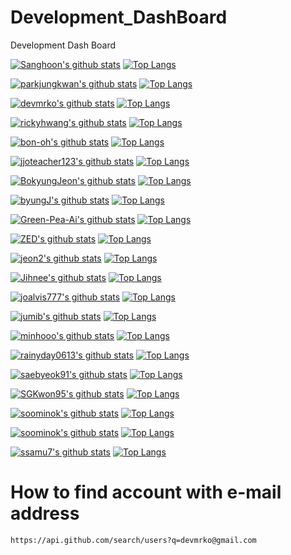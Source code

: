 # Development_DashBoard
Development Dash Board

[![Sanghoon's github stats](https://github-readme-stats.vercel.app/api?username=silenc3502)](https://github.com/embedded-bitai/Mercenary)
[![Top Langs](https://github-readme-stats.vercel.app/api/top-langs/?username=silenc3502)](https://github.com/embedded-bitai/Mercenary)

[![parkjungkwan's github stats](https://github-readme-stats.vercel.app/api?username=parkjungkwan)](https://github.com/embedded-bitai/Mercenary)
[![Top Langs](https://github-readme-stats.vercel.app/api/top-langs/?username=parkjungkwan)](https://github.com/embedded-bitai/Mercenary)

[![devmrko's github stats](https://github-readme-stats.vercel.app/api?username=devmrko)](https://github.com/embedded-bitai/Mercenary)
[![Top Langs](https://github-readme-stats.vercel.app/api/top-langs/?username=devmrko)](https://github.com/embedded-bitai/Mercenary)

[![rickyhwang's github stats](https://github-readme-stats.vercel.app/api?username=rickyhwang)](https://github.com/embedded-bitai/Mercenary)
[![Top Langs](https://github-readme-stats.vercel.app/api/top-langs/?username=rickyhwang)](https://github.com/embedded-bitai/Mercenary)

[![bon-oh's github stats](https://github-readme-stats.vercel.app/api?username=bon-oh)](https://github.com/embedded-bitai/Mercenary)
[![Top Langs](https://github-readme-stats.vercel.app/api/top-langs/?username=bon-oh)](https://github.com/embedded-bitai/Mercenary)

[![jjoteacher123's github stats](https://github-readme-stats.vercel.app/api?username=honghyuncho)](https://github.com/embedded-bitai/Mercenary)
[![Top Langs](https://github-readme-stats.vercel.app/api/top-langs/?username=honghyuncho)](https://github.com/embedded-bitai/Mercenary)

[![BokyungJeon's github stats](https://github-readme-stats.vercel.app/api?username=BokyungJeon)](https://github.com/embedded-bitai/Mercenary)
[![Top Langs](https://github-readme-stats.vercel.app/api/top-langs/?username=BokyungJeon)](https://github.com/embedded-bitai/Mercenary)

[![byungJ's github stats](https://github-readme-stats.vercel.app/api?username=byungJ)](https://github.com/embedded-bitai/Mercenary)
[![Top Langs](https://github-readme-stats.vercel.app/api/top-langs/?username=byungJ)](https://github.com/embedded-bitai/Mercenary)

[![Green-Pea-Ai's github stats](https://github-readme-stats.vercel.app/api?username=Green-Pea-Ai)](https://github.com/embedded-bitai/Mercenary)
[![Top Langs](https://github-readme-stats.vercel.app/api/top-langs/?username=Green-Pea-Ai)](https://github.com/embedded-bitai/Mercenary)

[![ZED's github stats](https://github-readme-stats.vercel.app/api?username=ZED)](https://github.com/embedded-bitai/Mercenary)
[![Top Langs](https://github-readme-stats.vercel.app/api/top-langs/?username=ZED)](https://github.com/embedded-bitai/Mercenary)

[![jeon2's github stats](https://github-readme-stats.vercel.app/api?username=jeon2)](https://github.com/embedded-bitai/Mercenary)
[![Top Langs](https://github-readme-stats.vercel.app/api/top-langs/?username=jeon2)](https://github.com/embedded-bitai/Mercenary)

[![Jihnee's github stats](https://github-readme-stats.vercel.app/api?username=Jihnee)](https://github.com/embedded-bitai/Mercenary)
[![Top Langs](https://github-readme-stats.vercel.app/api/top-langs/?username=Jihnee)](https://github.com/embedded-bitai/Mercenary)

[![joalvis777's github stats](https://github-readme-stats.vercel.app/api?username=joalvis777)](https://github.com/embedded-bitai/Mercenary)
[![Top Langs](https://github-readme-stats.vercel.app/api/top-langs/?username=joalvis777)](https://github.com/embedded-bitai/Mercenary)

[![jumib's github stats](https://github-readme-stats.vercel.app/api?username=jumib)](https://github.com/embedded-bitai/Mercenary)
[![Top Langs](https://github-readme-stats.vercel.app/api/top-langs/?username=jumib)](https://github.com/embedded-bitai/Mercenary)

[![minhooo's github stats](https://github-readme-stats.vercel.app/api?username=minhooo)](https://github.com/embedded-bitai/Mercenary)
[![Top Langs](https://github-readme-stats.vercel.app/api/top-langs/?username=minhooo)](https://github.com/embedded-bitai/Mercenary)

[![rainyday0613's github stats](https://github-readme-stats.vercel.app/api?username=rainyday0613)](https://github.com/embedded-bitai/Mercenary)
[![Top Langs](https://github-readme-stats.vercel.app/api/top-langs/?username=rainyday0613)](https://github.com/embedded-bitai/Mercenary)

[![saebyeok91's github stats](https://github-readme-stats.vercel.app/api?username=saebyeok91)](https://github.com/embedded-bitai/Mercenary)
[![Top Langs](https://github-readme-stats.vercel.app/api/top-langs/?username=saebyeok91)](https://github.com/embedded-bitai/Mercenary)

[![SGKwon95's github stats](https://github-readme-stats.vercel.app/api?username=SGKwon95)](https://github.com/embedded-bitai/Mercenary)
[![Top Langs](https://github-readme-stats.vercel.app/api/top-langs/?username=SGKwon95)](https://github.com/embedded-bitai/Mercenary)

[![soominok's github stats](https://github-readme-stats.vercel.app/api?username=soominok)](https://github.com/embedded-bitai/Mercenary)
[![Top Langs](https://github-readme-stats.vercel.app/api/top-langs/?username=soominok)](https://github.com/embedded-bitai/Mercenary)

[![soominok's github stats](https://github-readme-stats.vercel.app/api?username=soominok)](https://github.com/embedded-bitai/Mercenary)
[![Top Langs](https://github-readme-stats.vercel.app/api/top-langs/?username=soominok)](https://github.com/embedded-bitai/Mercenary)

[![ssamu7's github stats](https://github-readme-stats.vercel.app/api?username=ssamu7)](https://github.com/embedded-bitai/Mercenary)
[![Top Langs](https://github-readme-stats.vercel.app/api/top-langs/?username=ssamu7)](https://github.com/embedded-bitai/Mercenary)

# How to find account with e-mail address  

```make
https://api.github.com/search/users?q=devmrko@gmail.com
```
